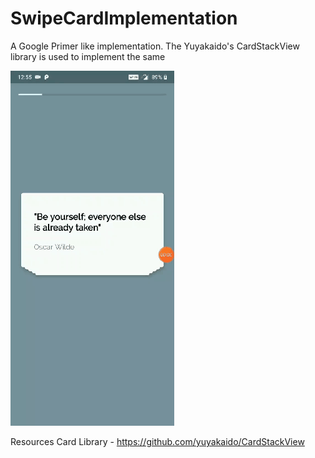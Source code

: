 # SwipeCardImplementation
A Google Primer like implementation. The Yuyakaido's CardStackView library is used to implement the same


![](Demo.gif)


Resources
Card Library - https://github.com/yuyakaido/CardStackView
